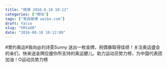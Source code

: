 ```yaml
---
title: "微博 2016.8.10 10:12"
categories: ["嘀咕"]
tags: ["来自微博 weibo.com"]
draft: false
slug: "hRtaO0"
date: "2016-08-10 10:12:00"
---
```


<p>#里约奥运#我向@刘诗雯Sunny 送出一枚金牌，祝偶像取得佳绩！关注奥运盛会的亲们，快来送金牌应援你所支持的奥运健儿。助力运动员势力榜，为中国代表团加油！O运动员势力榜 ​​​​</p>
